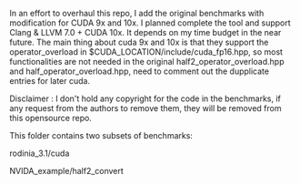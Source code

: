 In an effort to overhaul this repo, I add the original benchmarks with modification for CUDA 9x and 10x. 
I planned complete the tool and support Clang & LLVM 7.0 + CUDA 10x. It depends on my time budget in the near future. 
The main thing about cuda 9x and 10x is that they support the operator_overload in $CUDA_LOCATION/include/cuda_fp16.hpp, so most functionalities are not needed in the original 
half2_operator_overload.hpp and half_operator_overload.hpp, need to comment out the dupplicate entries for later cuda. 

Disclaimer : I don't hold any copyright for the code in the benchmarks, if any request from the authors to remove them, they will be removed from this opensource repo.

This folder contains two subsets of benchmarks:

rodinia_3.1/cuda

NVIDA_example/half2_convert
